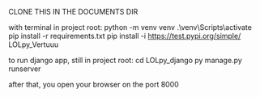 CLONE THIS IN THE DOCUMENTS DIR

with terminal in project root:
python -m venv venv
.\venv\Scripts\activate
pip install -r requirements.txt
pip install -i https://test.pypi.org/simple/ LOLpy_Vertuuu

to run django app, still in project root:
cd LOLpy_django
py manage.py runserver

after that, you open your browser on the port 8000